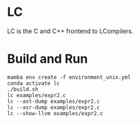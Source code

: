 # LC

LC is the C and C++ frontend to LCompilers.

# Build and Run

    mamba env create -f environment_unix.yml
    conda activate lc
    ./build.sh
    lc examples/expr2.c
    lc --ast-dump examples/expr2.c
    lc --asr-dump examples/expr2.c
    lc --show-llvm examples/expr2.c
